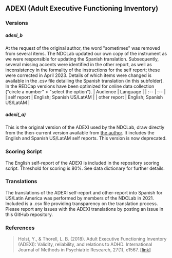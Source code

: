## ADEXI (Adult Executive Functioning Inventory)

### Versions
##### adexi_b
At the request of the original author, the word "sometimes" was removed from several items.  The NDCLab updated our own copy of the instrument as we were responsible for updating the Spanish translation. Subsequently, several missing accents were identified in the other report, as well as inconsistency in the formality of the instructions for the self report; these were corrected in April 2023. Details of which items were changed is available in the .csv file detailing the Spanish translation (in this subfolder). In the REDCap versions have been optimized for online data collection ("circle a number" > "select the option").
| Audience | Language |
| :--  | :--  |
| self report | English; Spanish US/LatAM  |
| other report | English; Spanish US/LatAM |

##### adexi(_a)
This is the original version of the ADEXI used by the NDCLab, draw directly from the then-current version available from [the author](https://chexi.se/).  It includes the English and Spanish US/LatAM self reports. This version is now deprecated.


### Scoring Script
The English self-report of the ADEXI is included in the repository scoring script. Threshold for scoring is 80%. See data dictionary for further details.


### Translations
The translations of the ADEXI self-report and other-report into Spanish for US/Latin America was performed by members of the NDCLab in 2021.  Included is a .csv file providing transparency on the translation process. Please report any issues with the ADEXI translations by posting an issue in this GitHub repository.


### References
> Holst, Y., & Thorell, L. B. (2018). Adult Executive Functioning Inventory (ADEXI): Validity, reliability, and relations to ADHD. International Journal of Methods in Psychiatric Research, 27(1), e1567. [[link]](https://pubmed.ncbi.nlm.nih.gov/28497641/)
